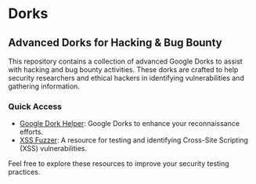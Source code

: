 # Dorks

## Advanced Dorks for Hacking & Bug Bounty

This repository contains a collection of advanced Google Dorks to assist with hacking and bug bounty activities. These dorks are crafted to help security researchers and ethical hackers in identifying vulnerabilities and gathering information.

### Quick Access

- [Google Dork Helper](https://snowden-pc.github.io/google_dork_helper/): Google Dorks to enhance your reconnaissance efforts.
- [XSS Fuzzer](https://snowden-pc.github.io/xss_fuzzer/): A resource for testing and identifying Cross-Site Scripting (XSS) vulnerabilities.

Feel free to explore these resources to improve your security testing practices.
